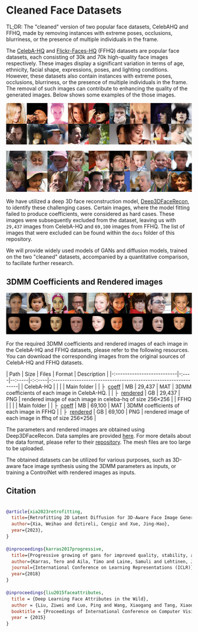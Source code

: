 # Cleaned Face Datasets

TL;DR: The "cleaned" version of two popular face datasets, CelebAHQ and FFHQ, made by removing instances with extreme poses, occlusions, blurriness, or the presence of multiple individuals in the frame.

The [CelebA-HQ](https://github.com/tkarras/progressive_growing_of_gans) and [Flickr-Faces-HQ](https://github.com/NVlabs/ffhq-dataset) (FFHQ) datasets are popular face datasets, each consisting of 30k and 70k high-quality face images respectively. These images display a significant variation in terms of age, ethnicity, facial shape, expressions, poses, and lighting conditions. However, these datasets also contain instances with extreme poses, occlusions, blurriness, or the presence of multiple individuals in the frame. The removal of such images can contribute to enhancing the quality of the generated images. Below shows some examples of the those images. 

<p align="center"> 
<img src="docs/fail_data_celeba.png">
</p>

<p align="center"> 
<img src="docs/fail_data_ffhq.png">
</p>

We have utilized a deep 3D face reconstruction model, [Deep3DFaceRecon](https://github.com/sicxu/Deep3DFaceRecon_pytorch), to identify these challenging cases. Certain images, where the model fitting failed to produce coefficients, were considered as hard cases. These images were subsequently excluded from the dataset, leaving us with `29,437` images from CelebA-HQ and `69,100` images from FFHQ. The list of images that were excluded can be found within the `docs` folder of this repository. 

We will provide widely used models of GANs and diffusion models, trained on the two "cleaned" datasets, accompanied by a quantitative comparison, to facillate further research.

## 3DMM Coefficients and Rendered images

<p align="center"> 
<img src="docs/data_sample_ffhq.png">
</p>

For the required 3DMM coefficients and rendered images of each image in the CelebA-HQ and FFHQ datasets, please refer to the following resources. You can download the corresponding images from the original sources of CelebA-HQ and FFHQ datasets.

| Path                       | Size | Files  | Format | Description                                                     |
|-:--------------------------|-:----|--:-----|-:-:----|-:---------------------------------------------------------------|
| CelebA-HQ                  |      |        |        | Main folder                                                     |
| &boxvr;&nbsp; [coeff]()    | MB   | 29,437 | MAT    | 3DMM coefficients of each image in CelebA-HQ.                   |
| &boxvr;&nbsp; [rendered]() | GB   | 29,437 | PNG    | rendered image of each image in celeba-hq of size 256&times;256 |
| FFHQ                       |      |        |        | Main folder                                                     |
| &boxvr;&nbsp; [coeff]()    | MB   | 69,100 | MAT    | 3DMM coefficients of each image in FFHQ                         |
| &boxvr;&nbsp; [rendered]() | GB   | 69,100 | PNG    | rendered image of each image in ffhq of size 256&times;256      |

The parameters and rendered images are obtained using Deep3DFaceRecon. Data samples are provided [here](https://github.com/weihaox/cleaned-celebahq-ffhq/docs/data_sample). For more details about the data format, please refer to their [repository](https://github.com/sicxu/Deep3DFaceRecon_pytorch). The mesh files are too large to be uploaded. 

The obtained datasets can be utilized for various purposes, such as 3D-aware face image synthesis using the 3DMM parameters as inputs, or training a ControlNet with rendered images as inputs.

## Citation

```bibtex

@article{xia2023retrofitting,
  title={Retrofitting 2D Latent Diffusion for 3D-Aware Face Image Generation},
  author={Xia, Weihao and Öztireli, Cengiz and Xue, Jing-Hao},
  year={2023},
}

@inproceedings{karras2017progressive,
  title={Progressive growing of gans for improved quality, stability, and variation},
  author={Karras, Tero and Aila, Timo and Laine, Samuli and Lehtinen, Jaakko},
  journal={International Conference on Learning Representations (ICLR)},
  year={2018}
}

@inproceedings{liu2015faceattributes,
  title = {Deep Learning Face Attributes in the Wild},
  author = {Liu, Ziwei and Luo, Ping and Wang, Xiaogang and Tang, Xiaoou},
  booktitle = {Proceedings of International Conference on Computer Vision (ICCV)},
  year = {2015} 
}
```